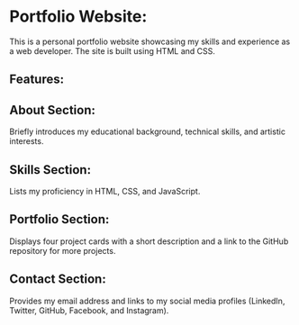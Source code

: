 # Portfolio Website:

This is a personal portfolio website showcasing my skills and experience as a web developer. The site is built using HTML and CSS.

## Features:

## About Section:
Briefly introduces my educational background, technical skills, and artistic interests.

## Skills Section: 
Lists my proficiency in HTML, CSS, and JavaScript.

## Portfolio Section:
Displays four project cards with a short description and a link to the GitHub repository for more projects.

## Contact Section:
Provides my email address and links to my social media profiles (LinkedIn, Twitter, GitHub, Facebook, and Instagram).



